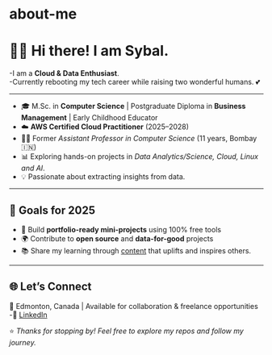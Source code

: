 # about-me
# 👩‍💻 Hi there! I am Sybal.

  -I am a **Cloud & Data Enthusiast**.  
  -Currently rebooting my tech career while raising two wonderful humans. 💕

---

- 🎓 M.Sc. in **Computer Science** | Postgraduate Diploma in **Business Management** | Early Childhood Educator 
- ☁️ **AWS Certified Cloud Practitioner** (2025–2028)  
- 👩‍🏫 Former *Assistant Professor in Computer Science* (11 years, Bombay 🇮🇳)
- 📊 Exploring hands-on projects in *Data Analytics/Science, Cloud, Linux and AI*.  
- 💡 Passionate about extracting insights from data. 

---

## 🎯 Goals for 2025

- 📁 Build **portfolio-ready mini-projects** using 100% free tools  
- 🌍 Contribute to **open source** and **data-for-good** projects  
- 📚 Share my learning through [content](https://www.instagram.com/thecareerreboot/) that uplifts and inspires others.

---

## 🌐 Let’s Connect  
📍 Edmonton, Canada | Available for collaboration & freelance opportunities  
     -🔗 [LinkedIn](https://www.linkedin.com/in/sybaldias/)  

⭐️ *Thanks for stopping by! Feel free to explore my repos and follow my journey.*
